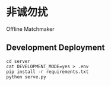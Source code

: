 # 非诚勿扰

Offline Matchmaker

## Development Deployment

```
cd server
cat DEVELOPMENT_MODE=yes > .env
pip install -r requirements.txt
python serve.py
```
